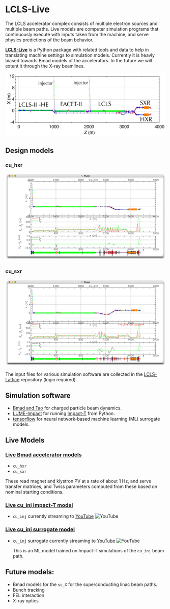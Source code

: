 # LCLS-Live

The LCLS accelerator complex consists of multiple electron sources and multiple beam paths.
Live models are computer simulation programs that continuously execute with inputs taken from the machine, and serve physics predictions of the beam behavior.

[**LCLS-Live**](http://github.com/slaclab/lcls-live) is a Python package with related tools and data to help in translating machine settings to simulation models. Currently it is heavly biased towards Bmad models of the accelerators. In the future we will extent it through the X-ray beamlines. 



![Screenshot](img/lcls_complex.png)




## Design models

### cu_hxr

![cu_hxr](img/tao_cu_hxr_design.png)

### cu_sxr

![cu_sxr](img/tao_cu_sxr_design.png)

The input files for various simulation software are collected in the [LCLS-Lattice](https://github.com/slaclab/lcls-lattice) repository (login required).
 


## Simulation software
- [Bmad and Tao](../bmad/index.md) for charged particle beam dynamics.
- [LUME-Impact](https://github.com/ChristopherMayes/lume-impact) for running [Impact-T](https://github.com/impact-lbl/IMPACT-T) from Python.
- [tensorflow](https://www.tensorflow.org/) for neural network-based machine learning (ML) surrogate models. 

## Live Models
### [Live Bmad accelerator models](https://github.com/slaclab/lcls_live_model)
  
- `cu_hxr`
- `cu_sxr`
    
These read magnet and klystron PV at a rate of about 1 Hz, and serve transfer matrices, and Twiss parameters computed from these based on nominal starting conditions.

### [Live cu_inj Impact-T model](https://github.com/ChristopherMayes/lume-impact-live-demo)




 - `cu_inj` currently streaming to <a href="https://www.youtube.com/watch?v=jEFoHcctZMc" target="_blank">YouTube</a> ![YouTube](https://img.youtube.com/vi/jEFoHcctZMc/0.jpg) 


### [Live cu_inj surrogate model](https://github.com/slaclab/lcls-cu-inj-live)
    
   
    
- `cu_inj` surrogate currently streaming to <a href="https://www.youtube.com/watch?v=1f42uRNfx18" target="_blank">YouTube</a>   ![YouTube](https://img.youtube.com/vi/1f42uRNfx18/0.jpg) 
    
    This is an ML model trained on Impact-T simulations of the `cu_inj` beam path. 




## Future models:
- Bmad models for the `sc_X` for the superconducting linac beam paths. 
- Bunch tracking 
- FEL interaction
- X-ray optics 



